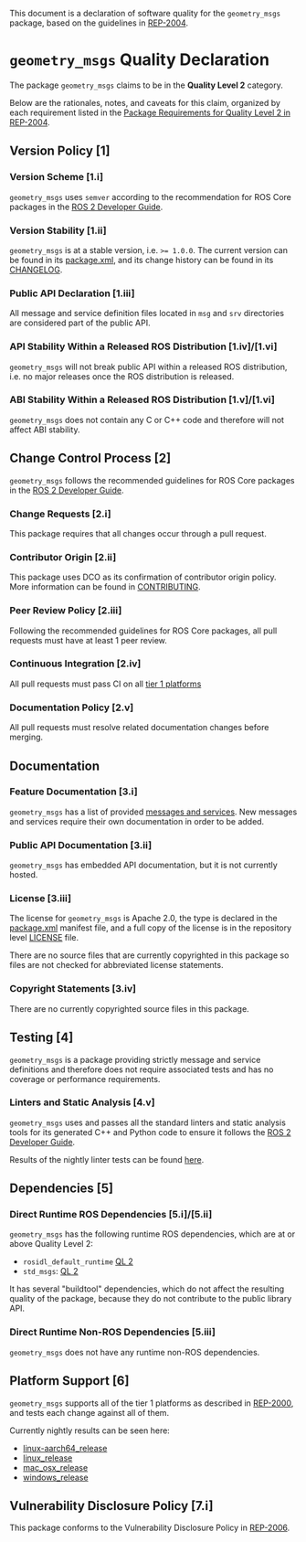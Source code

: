 This document is a declaration of software quality for the `geometry_msgs` package, based on the guidelines in [REP-2004](https://www.ros.org/reps/rep-2004.html).

# `geometry_msgs` Quality Declaration

The package `geometry_msgs` claims to be in the **Quality Level 2** category.

Below are the rationales, notes, and caveats for this claim, organized by each requirement listed in the [Package Requirements for Quality Level 2 in REP-2004](https://www.ros.org/reps/rep-2004.html).

## Version Policy [1]

### Version Scheme [1.i]

`geometry_msgs` uses `semver` according to the recommendation for ROS Core packages in the [ROS 2 Developer Guide](https://index.ros.org/doc/ros2/Contributing/Developer-Guide/#versioning).

### Version Stability [1.ii]

`geometry_msgs` is at a stable version, i.e. `>= 1.0.0`.
The current version can be found in its [package.xml](package.xml), and its change history can be found in its [CHANGELOG](CHANGELOG.rst).

### Public API Declaration [1.iii]

All message and service definition files located in `msg` and `srv` directories are considered part of the public API.

### API Stability Within a Released ROS Distribution [1.iv]/[1.vi]

`geometry_msgs` will not break public API within a released ROS distribution, i.e. no major releases once the ROS distribution is released.

### ABI Stability Within a Released ROS Distribution [1.v]/[1.vi]

`geometry_msgs` does not contain any C or C++ code and therefore will not affect ABI stability.

## Change Control Process [2]

`geometry_msgs` follows the recommended guidelines for ROS Core packages in the [ROS 2 Developer Guide](https://index.ros.org/doc/ros2/Contributing/Developer-Guide/#package-requirements).

### Change Requests [2.i]

This package requires that all changes occur through a pull request.

### Contributor Origin [2.ii]

This package uses DCO as its confirmation of contributor origin policy. More information can be found in [CONTRIBUTING](../CONTRIBUTING.md).

### Peer Review Policy [2.iii]

Following the recommended guidelines for ROS Core packages, all pull requests must have at least 1 peer review.

### Continuous Integration [2.iv]

All pull requests must pass CI on all [tier 1 platforms](https://www.ros.org/reps/rep-2000.html#support-tiers)

### Documentation Policy [2.v]

All pull requests must resolve related documentation changes before merging.

## Documentation

### Feature Documentation [3.i]

`geometry_msgs` has a list of provided [messages and services](README.md).
New messages and services require their own documentation in order to be added.

### Public API Documentation [3.ii]

`geometry_msgs` has embedded API documentation, but it is not currently hosted.

### License [3.iii]

The license for `geometry_msgs` is Apache 2.0, the type is declared in the [package.xml](package.xml) manifest file, and a full copy of the license is in the repository level [LICENSE](../LICENSE) file.

There are no source files that are currently copyrighted in this package so files are not checked for abbreviated license statements.

### Copyright Statements [3.iv]

There are no currently copyrighted source files in this package.

## Testing [4]

`geometry_msgs` is a package providing strictly message and service definitions and therefore does not require associated tests and has no coverage or performance requirements.

### Linters and Static Analysis [4.v]

`geometry_msgs` uses and passes all the standard linters and static analysis tools for its generated C++ and Python code to ensure it follows the [ROS 2 Developer Guide](https://index.ros.org/doc/ros2/Contributing/Developer-Guide/#linters).

Results of the nightly linter tests can be found [here](http://build.ros2.org/view/Epr/job/Epr__common_interfaces__ubuntu_bionic_amd64/lastBuild/testReport/geometry_msgs/).

## Dependencies [5]

### Direct Runtime ROS Dependencies [5.i]/[5.ii]

`geometry_msgs` has the following runtime ROS dependencies, which are at or above Quality Level 2:
* `rosidl_default_runtime` [QL 2](https://github.com/ros2/rosidl_defaults/tree/master/rosidl_default_runtime/QUALITY_DECLARATION.md)
* `std_msgs`: [QL 2](../std_msgs/QUALITY_DECLARATION.md)

It has several "buildtool" dependencies, which do not affect the resulting quality of the package, because they do not contribute to the public library API.

### Direct Runtime Non-ROS Dependencies [5.iii]

`geometry_msgs` does not have any runtime non-ROS dependencies.

## Platform Support [6]

`geometry_msgs` supports all of the tier 1 platforms as described in [REP-2000](https://www.ros.org/reps/rep-2000.html#support-tiers), and tests each change against all of them.

Currently nightly results can be seen here:
* [linux-aarch64_release](https://ci.ros2.org/view/nightly/job/nightly_linux-aarch64_release/lastBuild/testReport/geometry_msgs/)
* [linux_release](https://ci.ros2.org/view/nightly/job/nightly_linux_release/lastBuild/testReport/geometry_msgs/)
* [mac_osx_release](https://ci.ros2.org/view/nightly/job/nightly_osx_release/lastBuild/testReport/geometry_msgs/)
* [windows_release](https://ci.ros2.org/view/nightly/job/nightly_win_rel/lastBuild/testReport/geometry_msgs/)

## Vulnerability Disclosure Policy [7.i]

This package conforms to the Vulnerability Disclosure Policy in [REP-2006](https://www.ros.org/reps/rep-2006.html).
